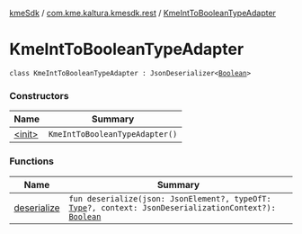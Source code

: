 [kmeSdk](../../index.md) / [com.kme.kaltura.kmesdk.rest](../index.md) / [KmeIntToBooleanTypeAdapter](./index.md)

# KmeIntToBooleanTypeAdapter

`class KmeIntToBooleanTypeAdapter : JsonDeserializer<`[`Boolean`](https://kotlinlang.org/api/latest/jvm/stdlib/kotlin/-boolean/index.html)`>`

### Constructors

| Name | Summary |
|---|---|
| [&lt;init&gt;](-init-.md) | `KmeIntToBooleanTypeAdapter()` |

### Functions

| Name | Summary |
|---|---|
| [deserialize](deserialize.md) | `fun deserialize(json: JsonElement?, typeOfT: `[`Type`](https://developer.android.com/reference/java/lang/reflect/Type.html)`?, context: JsonDeserializationContext?): `[`Boolean`](https://kotlinlang.org/api/latest/jvm/stdlib/kotlin/-boolean/index.html) |
